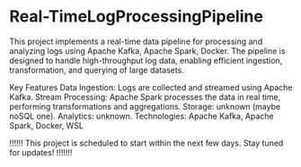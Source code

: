 # Real-TimeLogProcessingPipeline


This project implements a real-time data pipeline for processing and analyzing logs using Apache Kafka, Apache Spark, Docker. The pipeline is designed to handle high-throughput log data, enabling efficient ingestion, transformation, and querying of large datasets.

Key Features
Data Ingestion: Logs are collected and streamed using Apache Kafka.
Stream Processing: Apache Spark processes the data in real time, performing transformations and aggregations.
Storage: unknown (maybe noSQL one).
Analytics: unknown.
Technologies: Apache Kafka, Apache Spark, Docker, WSL

 !!!!!! This project is scheduled to start within the next few days. Stay tuned for updates! !!!!!!!
